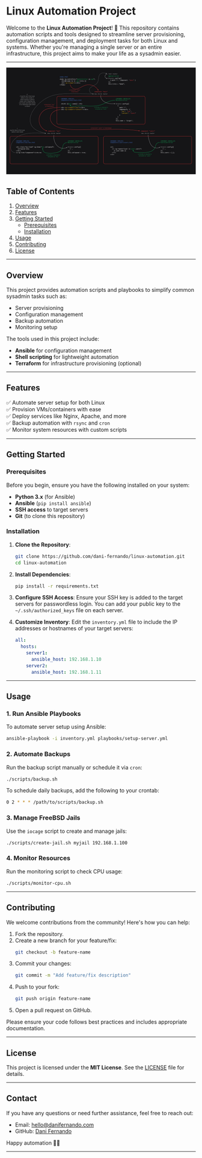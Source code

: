 # **Linux Automation Project**

Welcome to the **Linux Automation Project**! 🌟 This repository contains automation scripts and tools designed to streamline server provisioning, configuration management, and deployment tasks for both Linux and systems. Whether you're managing a single server or an entire infrastructure, this project aims to make your life as a sysadmin easier.

---
![Linux Automation](https://raw.githubusercontent.com/dani-fernando/linux-automation/refs/heads/main/image/home.jpg)   

## **Table of Contents**
1. [Overview](#overview)
2. [Features](#features)
3. [Getting Started](#getting-started)
   - [Prerequisites](#prerequisites)
   - [Installation](#installation)
4. [Usage](#usage)
5. [Contributing](#contributing)
6. [License](#license)

---

## **Overview**
This project provides automation scripts and playbooks to simplify common sysadmin tasks such as:
- Server provisioning
- Configuration management
- Backup automation
- Monitoring setup

The tools used in this project include:
- **Ansible** for configuration management
- **Shell scripting** for lightweight automation
- **Terraform** for infrastructure provisioning (optional)

---

## **Features**
✅ Automate server setup for both Linux  
✅ Provision VMs/containers with ease  
✅ Deploy services like Nginx, Apache, and more  
✅ Backup automation with `rsync` and `cron`  
✅ Monitor system resources with custom scripts  

---

## **Getting Started**

### **Prerequisites**
Before you begin, ensure you have the following installed on your system:
- **Python 3.x** (for Ansible)
- **Ansible** (`pip install ansible`)
- **SSH access** to target servers
- **Git** (to clone this repository)

### **Installation**
1. **Clone the Repository**:
   ```bash
   git clone https://github.com/dani-fernando/linux-automation.git
   cd linux-automation
   ```

2. **Install Dependencies**:
   ```bash
   pip install -r requirements.txt
   ```

3. **Configure SSH Access**:
   Ensure your SSH key is added to the target servers for passwordless login. You can add your public key to the `~/.ssh/authorized_keys` file on each server.

4. **Customize Inventory**:
   Edit the `inventory.yml` file to include the IP addresses or hostnames of your target servers:
   ```yaml
   all:
     hosts:
       server1:
         ansible_host: 192.168.1.10
       server2:
         ansible_host: 192.168.1.11
   ```

---

## **Usage**

### **1. Run Ansible Playbooks**
To automate server setup using Ansible:
```bash
ansible-playbook -i inventory.yml playbooks/setup-server.yml
```

### **2. Automate Backups**
Run the backup script manually or schedule it via `cron`:
```bash
./scripts/backup.sh
```

To schedule daily backups, add the following to your crontab:
```bash
0 2 * * * /path/to/scripts/backup.sh
```

### **3. Manage FreeBSD Jails**
Use the `iocage` script to create and manage jails:
```bash
./scripts/create-jail.sh myjail 192.168.1.100
```

### **4. Monitor Resources**
Run the monitoring script to check CPU usage:
```bash
./scripts/monitor-cpu.sh
```

---

## **Contributing**
We welcome contributions from the community! Here's how you can help:
1. Fork the repository.
2. Create a new branch for your feature/fix:
   ```bash
   git checkout -b feature-name
   ```
3. Commit your changes:
   ```bash
   git commit -m "Add feature/fix description"
   ```
4. Push to your fork:
   ```bash
   git push origin feature-name
   ```
5. Open a pull request on GitHub.

Please ensure your code follows best practices and includes appropriate documentation.

---

## **License**
This project is licensed under the **MIT License**. See the [LICENSE](LICENSE) file for details.

---

## **Contact**
If you have any questions or need further assistance, feel free to reach out:
- Email: hello@danifernando.com
- GitHub: [Dani Fernando](https://github.com/dani-fernando)

Happy automation 🤖✨

---
